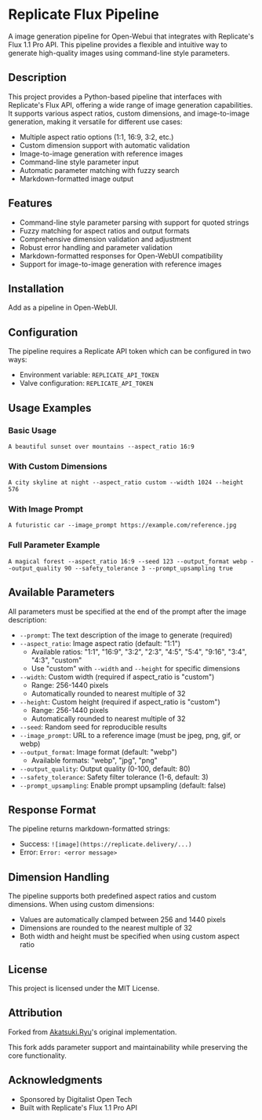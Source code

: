 # Replicate Flux Pipeline

A image generation pipeline for Open-Webui that integrates with Replicate's Flux 1.1 Pro API. This pipeline provides a flexible and intuitive way to generate high-quality images using command-line style parameters.

## Description

This project provides a Python-based pipeline that interfaces with Replicate's Flux API, offering a wide range of image generation capabilities. It supports various aspect ratios, custom dimensions, and image-to-image generation, making it versatile for different use cases:

- Multiple aspect ratio options (1:1, 16:9, 3:2, etc.)
- Custom dimension support with automatic validation
- Image-to-image generation with reference images
- Command-line style parameter input
- Automatic parameter matching with fuzzy search
- Markdown-formatted image output

## Features

- Command-line style parameter parsing with support for quoted strings
- Fuzzy matching for aspect ratios and output formats
- Comprehensive dimension validation and adjustment
- Robust error handling and parameter validation
- Markdown-formatted responses for Open-WebUI compatibility
- Support for image-to-image generation with reference images

## Installation

Add as a pipeline in Open-WebUI.

## Configuration

The pipeline requires a Replicate API token which can be configured in two ways:

- Environment variable: `REPLICATE_API_TOKEN`
- Valve configuration: `REPLICATE_API_TOKEN`

## Usage Examples

### Basic Usage
```
A beautiful sunset over mountains --aspect_ratio 16:9
```

### With Custom Dimensions
```
A city skyline at night --aspect_ratio custom --width 1024 --height 576
```

### With Image Prompt
```
A futuristic car --image_prompt https://example.com/reference.jpg
```

### Full Parameter Example
```
A magical forest --aspect_ratio 16:9 --seed 123 --output_format webp --output_quality 90 --safety_tolerance 3 --prompt_upsampling true
```

## Available Parameters

All parameters must be specified at the end of the prompt after the image description:

- `--prompt`: The text description of the image to generate (required)
- `--aspect_ratio`: Image aspect ratio (default: "1:1")
  - Available ratios: "1:1", "16:9", "3:2", "2:3", "4:5", "5:4", "9:16", "3:4", "4:3", "custom"
  - Use "custom" with `--width` and `--height` for specific dimensions
- `--width`: Custom width (required if aspect_ratio is "custom")
  - Range: 256-1440 pixels
  - Automatically rounded to nearest multiple of 32
- `--height`: Custom height (required if aspect_ratio is "custom")
  - Range: 256-1440 pixels
  - Automatically rounded to nearest multiple of 32
- `--seed`: Random seed for reproducible results
- `--image_prompt`: URL to a reference image (must be jpeg, png, gif, or webp)
- `--output_format`: Image format (default: "webp")
  - Available formats: "webp", "jpg", "png"
- `--output_quality`: Output quality (0-100, default: 80)
- `--safety_tolerance`: Safety filter tolerance (1-6, default: 3)
- `--prompt_upsampling`: Enable prompt upsampling (default: false)

## Response Format

The pipeline returns markdown-formatted strings:

- Success: `![image](https://replicate.delivery/...)`
- Error: `Error: <error message>`

## Dimension Handling

The pipeline supports both predefined aspect ratios and custom dimensions. When using custom dimensions:
- Values are automatically clamped between 256 and 1440 pixels
- Dimensions are rounded to the nearest multiple of 32
- Both width and height must be specified when using custom aspect ratio

## License

This project is licensed under the MIT License.

## Attribution

Forked from [Akatsuki.Ryu](https://github.com/akatsuki-ryu)'s original implementation.

This fork adds parameter support and maintainability while preserving the core functionality.

## Acknowledgments

- Sponsored by Digitalist Open Tech
- Built with Replicate's Flux 1.1 Pro API 